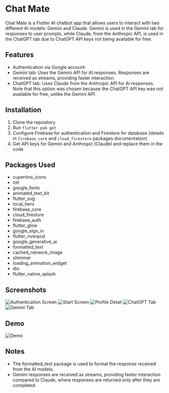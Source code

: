 # Chat Mate

Chat Mate is a Flutter AI chatbot app that allows users to interact with two different AI models: Gemini and Claude. Gemini is used in the Gemini tab for responses to user prompts, while Claude, from the Anthropic API, is used in the ChatGPT tab due to ChatGPT API keys not being available for free.

## Features

- Authentication via Google account
- Gemini tab: Uses the Gemini API for AI responses. Responses are received as streams, providing faster interaction.
- ChatGPT tab: Uses Claude from the Anthropic API for AI responses. Note that this option was chosen because the ChatGPT API key was not available for free, unlike the Gemini API.

## Installation

1. Clone the repository
2. Run `flutter pub get`
3. Configure Firebase for authentication and Firestore for database (details in `firebase_core` and `cloud_firestore` packages documentation)
4. Get API keys for Gemini and Anthropic (Claude) and replace them in the code

## Packages Used

- cupertino_icons
- intl
- google_fonts
- animated_text_kit
- flutter_svg
- local_hero
- firebase_core
- cloud_firestore
- firebase_auth
- flutter_glow
- google_sign_in
- flutter_riverpod
- google_generative_ai
- formatted_text
- cached_network_image
- shimmer
- loading_animation_widget
- dio
- flutter_native_splash

## Screenshots

![Authentication Screen](https://github.com/nith-in7/AI-ChatBot/assets/124262214/2c396c11-d571-496d-87bf-2ac76e328d04)
![Start Screen](https://github.com/nith-in7/AI-ChatBot/assets/124262214/327f65fb-fe3c-4c92-b155-377e00f19229)
![Profile Detail](https://github.com/nith-in7/AI-ChatBot/assets/124262214/48a0a8f9-8f8a-4861-b37c-678477528198)
![ChatGPT Tab](https://github.com/nith-in7/AI-ChatBot/assets/124262214/5eab6acb-0983-41a7-aa22-9728beb1514b)
![Gemini Tab](https://github.com/nith-in7/AI-ChatBot/assets/124262214/f7f72faf-dd9a-4276-b000-69d92be3eb2e)

## Demo

![Demo](https://github.com/nith-in7/AI-ChatBot/assets/124262214/b1f1374c-9cbc-40ec-bc23-b38420603ae1)

## Notes

- The formatted_text package is used to format the response received from the AI models.
- Gemini responses are received as streams, providing faster interaction compared to Claude, where responses are returned only after they are completed.
